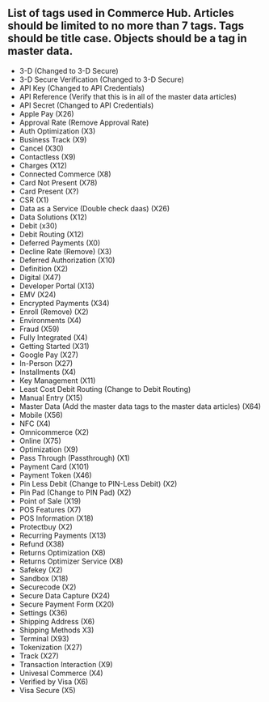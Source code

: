 List of tags used in Commerce Hub. Articles should be limited to no more than 7 tags. Tags should be title case. Objects should be a tag in master data.
---------------
- 3-D (Changed to 3-D Secure)
- 3-D Secure Verification (Changed to 3-D Secure)
- API Key (Changed to API Credentials)
- API Reference (Verify that this is in all of the master data articles)
- API Secret (Changed to API Credentials)
- Apple Pay (X26)
- Approval Rate (Remove Approval Rate)
- Auth Optimization (X3)
- Business Track (X9)
- Cancel (X30)
- Contactless (X9)
- Charges (X12)
- Connected Commerce (X8)
- Card Not Present (X78)
- Card Present (X?)
- CSR (X1)
- Data as a Service (Double check daas) (X26)
- Data Solutions (X12)
- Debit (x30)
- Debit Routing (X12)
- Deferred Payments (X0)
- Decline Rate (Remove) (X3)
- Deferred Authorization (X10)
- Definition (X2)
- Digital (X47)
- Developer Portal (X13)
- EMV (X24)
- Encrypted Payments (X34)
- Enroll (Remove) (X2)
- Environments (X4)
- Fraud (X59)
- Fully Integrated (X4)
- Getting Started (X31)
- Google Pay (X27)
- In-Person (X27)
- Installments (X4)
- Key Management (X11)
- Least Cost Debit Routing (Change to Debit Routing)
- Manual Entry (X15)
- Master Data (Add the master data tags to the master data articles) (X64)
- Mobile (X56)
- NFC (X4)
- Omnicommerce (X2)
- Online (X75)
- Optimization (X9)
- Pass Through (Passthrough) (X1)
- Payment Card (X101)
- Payment Token (X46)
- Pin Less Debit (Change to PIN-Less Debit) (X2)
- Pin Pad (Change to PIN Pad) (X2)
- Point of Sale (X19)
- POS Features (X7)
- POS Information (X18)
- Protectbuy (X2)
- Recurring Payments (X13)
- Refund (X38)
- Returns Optimization (X8)
- Returns Optimizer Service (X8)
- Safekey (X2)
- Sandbox (X18)
- Securecode (X2)
- Secure Data Capture (X24)
- Secure Payment Form (X20)
- Settings (X36)
- Shipping Address (X6)
- Shipping Methods X3)
- Terminal (X93)
- Tokenization (X27)
- Track (X27)
- Transaction Interaction (X9)
- Univesal Commerce (X4)
- Verified by Visa (X6)
- Visa Secure (X5)
